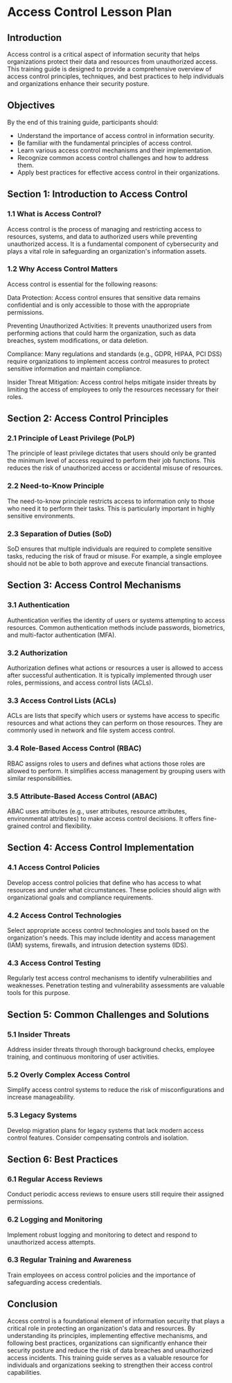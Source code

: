 # Access Control Lesson Plan

## Introduction
Access control is a critical aspect of information security that helps organizations protect their data and resources from unauthorized access. This training guide is designed to provide a comprehensive overview of access control principles, techniques, and best practices to help individuals and organizations enhance their security posture.

## Objectives
By the end of this training guide, participants should:

* Understand the importance of access control in information security.
* Be familiar with the fundamental principles of access control.
* Learn various access control mechanisms and their implementation.
* Recognize common access control challenges and how to address them.
* Apply best practices for effective access control in their organizations.

## Section 1: Introduction to Access Control
### 1.1 What is Access Control?
Access control is the process of managing and restricting access to resources, systems, and data to authorized users while preventing unauthorized access. It is a fundamental component of cybersecurity and plays a vital role in safeguarding an organization's information assets.

### 1.2 Why Access Control Matters
Access control is essential for the following reasons:

Data Protection: Access control ensures that sensitive data remains confidential and is only accessible to those with the appropriate permissions.

Preventing Unauthorized Activities: It prevents unauthorized users from performing actions that could harm the organization, such as data breaches, system modifications, or data deletion.

Compliance: Many regulations and standards (e.g., GDPR, HIPAA, PCI DSS) require organizations to implement access control measures to protect sensitive information and maintain compliance.

Insider Threat Mitigation: Access control helps mitigate insider threats by limiting the access of employees to only the resources necessary for their roles.

## Section 2: Access Control Principles
### 2.1 Principle of Least Privilege (PoLP)
The principle of least privilege dictates that users should only be granted the minimum level of access required to perform their job functions. This reduces the risk of unauthorized access or accidental misuse of resources.

### 2.2 Need-to-Know Principle
The need-to-know principle restricts access to information only to those who need it to perform their tasks. This is particularly important in highly sensitive environments.

### 2.3 Separation of Duties (SoD)
SoD ensures that multiple individuals are required to complete sensitive tasks, reducing the risk of fraud or misuse. For example, a single employee should not be able to both approve and execute financial transactions.

## Section 3: Access Control Mechanisms
### 3.1 Authentication
Authentication verifies the identity of users or systems attempting to access resources. Common authentication methods include passwords, biometrics, and multi-factor authentication (MFA).

### 3.2 Authorization
Authorization defines what actions or resources a user is allowed to access after successful authentication. It is typically implemented through user roles, permissions, and access control lists (ACLs).

### 3.3 Access Control Lists (ACLs)
ACLs are lists that specify which users or systems have access to specific resources and what actions they can perform on those resources. They are commonly used in network and file system access control.

### 3.4 Role-Based Access Control (RBAC)
RBAC assigns roles to users and defines what actions those roles are allowed to perform. It simplifies access management by grouping users with similar responsibilities.

### 3.5 Attribute-Based Access Control (ABAC)
ABAC uses attributes (e.g., user attributes, resource attributes, environmental attributes) to make access control decisions. It offers fine-grained control and flexibility.

## Section 4: Access Control Implementation
### 4.1 Access Control Policies
Develop access control policies that define who has access to what resources and under what circumstances. These policies should align with organizational goals and compliance requirements.

### 4.2 Access Control Technologies
Select appropriate access control technologies and tools based on the organization's needs. This may include identity and access management (IAM) systems, firewalls, and intrusion detection systems (IDS).

### 4.3 Access Control Testing
Regularly test access control mechanisms to identify vulnerabilities and weaknesses. Penetration testing and vulnerability assessments are valuable tools for this purpose.

## Section 5: Common Challenges and Solutions
### 5.1 Insider Threats
Address insider threats through thorough background checks, employee training, and continuous monitoring of user activities.

### 5.2 Overly Complex Access Control
Simplify access control systems to reduce the risk of misconfigurations and increase manageability.

### 5.3 Legacy Systems
Develop migration plans for legacy systems that lack modern access control features. Consider compensating controls and isolation.

## Section 6: Best Practices
### 6.1 Regular Access Reviews
Conduct periodic access reviews to ensure users still require their assigned permissions.

### 6.2 Logging and Monitoring
Implement robust logging and monitoring to detect and respond to unauthorized access attempts.

### 6.3 Regular Training and Awareness
Train employees on access control policies and the importance of safeguarding access credentials.

## Conclusion
Access control is a foundational element of information security that plays a critical role in protecting an organization's data and resources. By understanding its principles, implementing effective mechanisms, and following best practices, organizations can significantly enhance their security posture and reduce the risk of data breaches and unauthorized access incidents. This training guide serves as a valuable resource for individuals and organizations seeking to strengthen their access control capabilities.